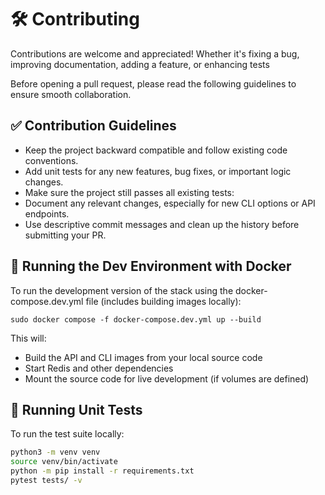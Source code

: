 # 🛠️ Contributing

Contributions are welcome and appreciated! Whether it's fixing a bug, improving documentation, adding a feature, or enhancing tests

Before opening a pull request, please read the following guidelines to ensure smooth collaboration.

## ✅ Contribution Guidelines

- Keep the project backward compatible and follow existing code conventions.
- Add unit tests for any new features, bug fixes, or important logic changes.
- Make sure the project still passes all existing tests:
- Document any relevant changes, especially for new CLI options or API endpoints.
- Use descriptive commit messages and clean up the history before submitting your PR.

## 🐳 Running the Dev Environment with Docker

To run the development version of the stack using the docker-compose.dev.yml file (includes building images locally):

```
sudo docker compose -f docker-compose.dev.yml up --build
```

This will:
- Build the API and CLI images from your local source code
- Start Redis and other dependencies
- Mount the source code for live development (if volumes are defined)

## 🔬 Running Unit Tests

To run the test suite locally:

```bash
python3 -m venv venv
source venv/bin/activate
python -m pip install -r requirements.txt
pytest tests/ -v